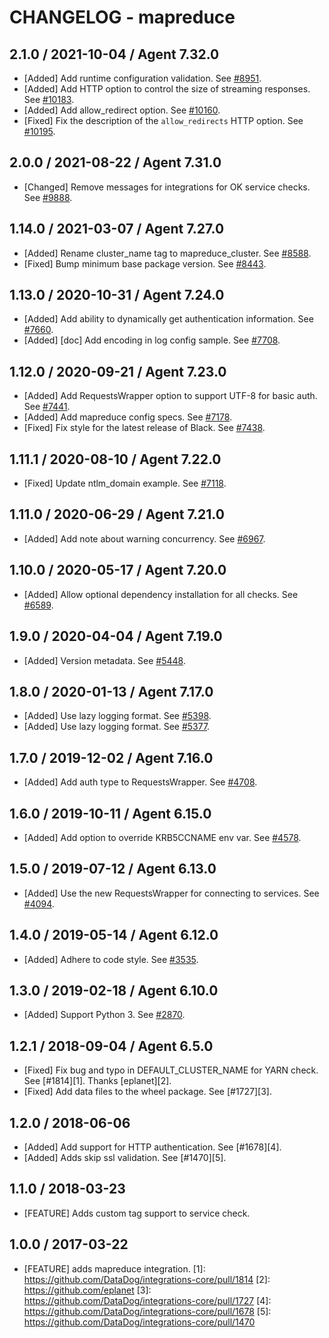 # CHANGELOG - mapreduce

## 2.1.0 / 2021-10-04 / Agent 7.32.0

* [Added] Add runtime configuration validation. See [#8951](https://github.com/DataDog/integrations-core/pull/8951).
* [Added] Add HTTP option to control the size of streaming responses. See [#10183](https://github.com/DataDog/integrations-core/pull/10183).
* [Added] Add allow_redirect option. See [#10160](https://github.com/DataDog/integrations-core/pull/10160).
* [Fixed] Fix the description of the `allow_redirects` HTTP option. See [#10195](https://github.com/DataDog/integrations-core/pull/10195).

## 2.0.0 / 2021-08-22 / Agent 7.31.0

* [Changed] Remove messages for integrations for OK service checks. See [#9888](https://github.com/DataDog/integrations-core/pull/9888).

## 1.14.0 / 2021-03-07 / Agent 7.27.0

* [Added] Rename cluster_name tag to mapreduce_cluster. See [#8588](https://github.com/DataDog/integrations-core/pull/8588).
* [Fixed] Bump minimum base package version. See [#8443](https://github.com/DataDog/integrations-core/pull/8443).

## 1.13.0 / 2020-10-31 / Agent 7.24.0

* [Added] Add ability to dynamically get authentication information. See [#7660](https://github.com/DataDog/integrations-core/pull/7660).
* [Added] [doc] Add encoding in log config sample. See [#7708](https://github.com/DataDog/integrations-core/pull/7708).

## 1.12.0 / 2020-09-21 / Agent 7.23.0

* [Added] Add RequestsWrapper option to support UTF-8 for basic auth. See [#7441](https://github.com/DataDog/integrations-core/pull/7441).
* [Added] Add mapreduce config specs. See [#7178](https://github.com/DataDog/integrations-core/pull/7178).
* [Fixed] Fix style for the latest release of Black. See [#7438](https://github.com/DataDog/integrations-core/pull/7438).

## 1.11.1 / 2020-08-10 / Agent 7.22.0

* [Fixed] Update ntlm_domain example. See [#7118](https://github.com/DataDog/integrations-core/pull/7118).

## 1.11.0 / 2020-06-29 / Agent 7.21.0

* [Added] Add note about warning concurrency. See [#6967](https://github.com/DataDog/integrations-core/pull/6967).

## 1.10.0 / 2020-05-17 / Agent 7.20.0

* [Added] Allow optional dependency installation for all checks. See [#6589](https://github.com/DataDog/integrations-core/pull/6589).

## 1.9.0 / 2020-04-04 / Agent 7.19.0

* [Added] Version metadata. See [#5448](https://github.com/DataDog/integrations-core/pull/5448).

## 1.8.0 / 2020-01-13 / Agent 7.17.0

* [Added] Use lazy logging format. See [#5398](https://github.com/DataDog/integrations-core/pull/5398).
* [Added] Use lazy logging format. See [#5377](https://github.com/DataDog/integrations-core/pull/5377).

## 1.7.0 / 2019-12-02 / Agent 7.16.0

* [Added] Add auth type to RequestsWrapper. See [#4708](https://github.com/DataDog/integrations-core/pull/4708).

## 1.6.0 / 2019-10-11 / Agent 6.15.0

* [Added] Add option to override KRB5CCNAME env var. See [#4578](https://github.com/DataDog/integrations-core/pull/4578).

## 1.5.0 / 2019-07-12 / Agent 6.13.0

* [Added] Use the new RequestsWrapper for connecting to services. See [#4094](https://github.com/DataDog/integrations-core/pull/4094).

## 1.4.0 / 2019-05-14 / Agent 6.12.0

* [Added] Adhere to code style. See [#3535](https://github.com/DataDog/integrations-core/pull/3535).

## 1.3.0 / 2019-02-18 / Agent 6.10.0

* [Added] Support Python 3. See [#2870](https://github.com/DataDog/integrations-core/pull/2870).

## 1.2.1 / 2018-09-04 / Agent 6.5.0

* [Fixed] Fix bug and typo in DEFAULT_CLUSTER_NAME for YARN check. See [#1814][1]. Thanks [eplanet][2].
* [Fixed] Add data files to the wheel package. See [#1727][3].

## 1.2.0 / 2018-06-06

* [Added] Add support for HTTP authentication. See [#1678][4].
* [Added] Adds skip ssl validation. See [#1470][5].

## 1.1.0 / 2018-03-23

* [FEATURE] Adds custom tag support to service check.

## 1.0.0 / 2017-03-22

* [FEATURE] adds mapreduce integration.
[1]: https://github.com/DataDog/integrations-core/pull/1814
[2]: https://github.com/eplanet
[3]: https://github.com/DataDog/integrations-core/pull/1727
[4]: https://github.com/DataDog/integrations-core/pull/1678
[5]: https://github.com/DataDog/integrations-core/pull/1470

